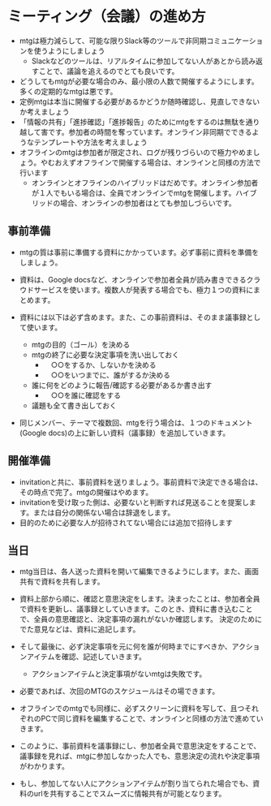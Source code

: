 # ミーティング（会議）の進め方

- mtgは極力減らして、可能な限りSlack等のツールで非同期コミュニケーションを使うようにしましょう
  - Slackなどのツールは、リアルタイムに参加してない人があとから読み返すことで、議論を追えるのでとても良いです。
- どうしてもmtgが必要な場合のみ、最小限の人数で開催するようにします。多くの定期的なmtgは悪です。
- 定例mtgは本当に開催する必要があるかどうか随時確認し、見直しできないか考えましょう
- 「情報の共有」「進捗確認」「進捗報告」のためにmtgをするのは無駄を通り越して害です。参加者の時間を奪っています。オンライン非同期でできるようなテンプレートや方法を考えましょう
- オフラインのmtgは参加者が限定され、ログが残りづらいので極力やめましょう。やむおえずオフラインで開催する場合は、オンラインと同様の方法で行います
  - オンラインとオフラインのハイブリッドはだめです。オンライン参加者が１人でもいる場合は、全員でオンラインでmtgを開催します。ハイブリッドの場合、オンラインの参加者はとても参加しづらいです。

## 事前準備
- mtgの質は事前に準備する資料にかかっています。必ず事前に資料を準備をしましょう。
- 資料は、Google docsなど、オンラインで参加者全員が読み書きできるクラウドサービスを使います。複数人が発表する場合でも、極力１つの資料にまとめます。
- 資料には以下は必ず含めます。また、この事前資料は、そのまま議事録として使います。
  - mtgの目的（ゴール）を決める
  - mtgの終了に必要な決定事項を洗い出しておく
    - 　○○をするか、しないかを決める
    - 　○○をいつまでに、誰がするか決める
  - 誰に何をどのように報告/確認する必要があるか書き出す
    - 　○○を誰に確認をする
  - 議題も全て書き出しておく

- 同じメンバー、テーマで複数回、mtgを行う場合は、１つのドキュメント(Google docs)の上に新しい資料（議事録）を追加していきます。

## 開催準備
- invitationと共に、事前資料を送りましょう。事前資料で決定できる場合は、その時点で完了。mtgの開催はやめます。
- invitationを受け取った側は、必要ないと判断すれば見送ることを提案します。または自分の関係ない場合は辞退をします。
- 目的のために必要な人が招待されてない場合には追加で招待します

## 当日
- mtg当日は、各人送った資料を開いて編集できるようにします。また、画面共有で資料を共有します。
- 資料上部から順に、確認と意思決定をします。決まったことは、参加者全員で資料を更新し、議事録としていきます。このとき、資料に書き込むことで、全員の意思確認と、決定事項の漏れがないか確認します。
決定のためにでた意見などは、資料に追記します。

- そして最後に、必ず決定事項を元に何を誰が何時までにすべきか、アクションアイテムを確認、記述していきます。
  - アクションアイテムと決定事項がないmtgは失敗です。
- 必要であれば、次回のMTGのスケジュールはその場できます。

- オフラインでのmtgでも同様に、必ずスクリーンに資料を写して、且つそれぞれのPCで同じ資料を編集することで、オンラインと同様の方法で進めていきます。
- このように、事前資料を議事録にし、参加者全員で意思決定をすることで、議事録を見れば、mtgに参加しなかった人でも、意思決定の流れや決定事項がわかります。

- もし、参加してない人にアクションアイテムが割り当てられた場合でも、資料のurlを共有することでスムーズに情報共有が可能となります。

















